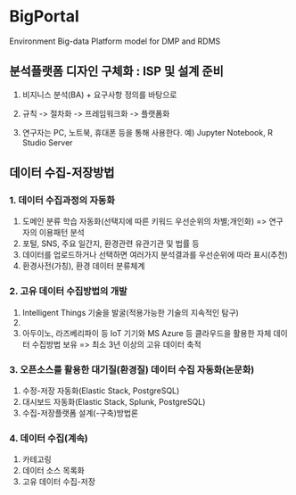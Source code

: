 # BigPortal
Environment Big-data Platform model for DMP and RDMS

## 분석플랫폼 디자인 구체화 : ISP 및 설계 준비
1) 비지니스 분석(BA) + 요구사항 정의를 바탕으로
2) 규칙 -> 절차화 -> 프레임워크화 -> 플랫폼화

1) 연구자는 PC, 노트북, 휴대폰 등을 통해 사용한다. 예) Jupyter Notebook, R Studio Server

## 데이터 수집-저장방법

### 1. 데이터 수집과정의 자동화
1) 도메인 분류 학습 자동화(선택지에 따른 키워드 우선순위의 차별;개인화)
  => 연구자의 이용패턴 분석
2) 포털, SNS, 주요 일간지, 환경관련 유관기관 및 법률 등
3) 데이터를 업로드하거나 선택하면 여러가지 분석결과를 우선순위에 따라 표시(추천)
4) 환경사전(가칭), 환경 데이터 분류체계
  
### 2. 고유 데이터 수집방법의 개발
1) Intelligent Things 기술을 발굴(적용가능한 기술의 지속적인 탐구)
2) 
3) 아두이노, 라즈베리파이 등 IoT 기기와 MS Azure 등 클라우드을 활용한 자체 데이터 수집방법 보유
  => 최소 3년 이상의 고유 데이터 축적
  
### 3. 오픈소스를 활용한 대기질(환경질) 데이터 수집 자동화(논문화)
1) 수정-저장 자동화(Elastic Stack, PostgreSQL)
2) 대시보드 자동화(Elastic Stack, Splunk, PostgreSQL)
3) 수집-저장플랫폼 설계(-구축)방법론

### 4. 데이터 수집(계속)
1) 카테고링
2) 데이터 소스 목록화
3) 고유 데이터 수집-저장
